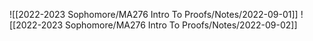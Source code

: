 
![[2022-2023 Sophomore/MA276 Intro To Proofs/Notes/2022-09-01]]
![[2022-2023 Sophomore/MA276 Intro To Proofs/Notes/2022-09-02]]